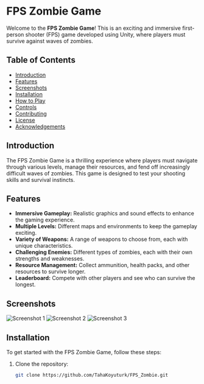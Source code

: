 # FPS Zombie Game

Welcome to the **FPS Zombie Game**! This is an exciting and immersive first-person shooter (FPS) game developed using Unity, where players must survive against waves of zombies.

## Table of Contents
- [Introduction](#introduction)
- [Features](#features)
- [Screenshots](#screenshots)
- [Installation](#installation)
- [How to Play](#how-to-play)
- [Controls](#controls)
- [Contributing](#contributing)
- [License](#license)
- [Acknowledgements](#acknowledgements)

## Introduction
The FPS Zombie Game is a thrilling experience where players must navigate through various levels, manage their resources, and fend off increasingly difficult waves of zombies. This game is designed to test your shooting skills and survival instincts.

## Features
- **Immersive Gameplay:** Realistic graphics and sound effects to enhance the gaming experience.
- **Multiple Levels:** Different maps and environments to keep the gameplay exciting.
- **Variety of Weapons:** A range of weapons to choose from, each with unique characteristics.
- **Challenging Enemies:** Different types of zombies, each with their own strengths and weaknesses.
- **Resource Management:** Collect ammunition, health packs, and other resources to survive longer.
- **Leaderboard:** Compete with other players and see who can survive the longest.

## Screenshots
![Screenshot 1](screenshots/screenshot1.png)
![Screenshot 2](screenshots/screenshot2.png)
![Screenshot 3](screenshots/screenshot3.png)

## Installation
To get started with the FPS Zombie Game, follow these steps:

1. Clone the repository:
   ```bash
   git clone https://github.com/TahaKoyuturk/FPS_Zombie.git

